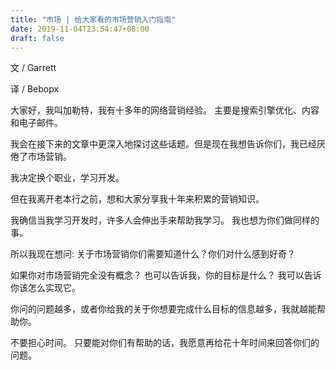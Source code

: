 ```yaml
---
title: "市场 | 给大家看的市场营销入门指南"
date: 2019-11-04T23:54:47+08:00
draft: false
---
```


文 / Garrett

译 / Bebopx

大家好，我叫加勒特，我有十多年的网络营销经验。 主要是搜索引擎优化、内容和电子邮件。


我会在接下来的文章中更深入地探讨这些话题。但是现在我想告诉你们，我已经厌倦了市场营销。


我决定换个职业，学习开发。


但在我离开老本行之前，想和大家分享我十年来积累的营销知识。


我确信当我学习开发时，许多人会伸出手来帮助我学习。 我也想为你们做同样的事。


所以我现在想问: 关于市场营销你们需要知道什么？你们对什么感到好奇？


如果你对市场营销完全没有概念？ 也可以告诉我，你的目标是什么？ 我可以告诉你该怎么实现它。

你问的问题越多，或者你给我的关于你想要完成什么目标的信息越多，我就越能帮助你。

不要担心时间。 只要能对你们有帮助的话，我愿意再给花十年时间来回答你们的问题。